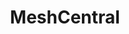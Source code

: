 ---
draft: false
title: MeshCentral
content:
  id: meshcentral
  name: MeshCentral
  logo: /images/development/network/meshcentral/logo.png
  website: https://www.meshcommander.com/meshcentral2
  iframe_website: /website-iframe/development/network/meshcentral
  dashboardImage: /images/development/network/meshcentral/screenshot-1.png
  short_description: MeshCentral is a full computer management web site
  description: You can run your own web server to remotely manage and control computers on a local network or anywhere on the internet. Once you get the server started, create device group and download and install an agent on each computer you want to manage. A minute later, the new computer will show up on the web site and you can take control of it. MeshCentral includes full web-based remote desktop, terminal and file management capability.
  features:
    - title: Remote Desktop & Terminal
      description: Possibly the most used feature, MeshCentral offers web based remote desktop and terminal. You can take control of any computer in the world from any web browser.
    - title: Remote File Access
      description: Fully access files on any system remotely including download, upload, rename, creating new folders and more. The storage of your own devices accessible from anywhere.
    - title: Real time
      description: Real Time User Interface. The MeshCentral web interface is fully real-time so users never have to hit “refresh”. This makes it easy to see device connections to and activities has they happen.
    - title: Multi-User
      description: MeshCentral fully supports multi-user and multitenancy permitting servers to be used by many people at once with different permissions on device groups for efficient server use.
  screenshots:
    - /images/development/network/meshcentral/screenshot-1.png
    - /images/development/network/meshcentral/screenshot-2.png
---